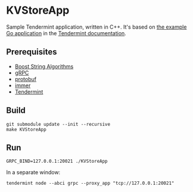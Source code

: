# KVStoreApp
Sample Tendermint application, written in C++. It's based on [the example Go application](https://tendermint.com/docs/guides/go.html) in the [Tendermint documentation](https://tendermint.com/docs/).

## Prerequisites
* [Boost String Algorithms](https://www.boost.org/doc/libs/1_71_0/doc/html/string_algo.html)
* [gRPC](https://grpc.io)
* [protobuf](https://github.com/protocolbuffers/protobuf)
* [immer](https://github.com/arximboldi/immer)
* [Tendermint](https://github.com/tendermint/tendermint)

## Build
```
git submodule update --init --recursive
make KVStoreApp
```

## Run
```
GRPC_BIND=127.0.0.1:20021 ./KVStoreApp
```

In a separate window:
```
tendermint node --abci grpc --proxy_app "tcp://127.0.0.1:20021"
```
